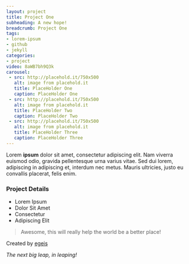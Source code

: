 ```yaml
---
layout: project 
title: Project One
subheading: A new hope!
breadcrumb: Project One
tags: 
- lorem-ipsum
- github
- jekyll
categories:
- project
video: 8aWB7bh9Q3k
carousel:
 - src: http://placehold.it/750x500
   alt: image from placehold.it
   title: PlaceHolder One
   caption: PlaceHolder One
 - src: http://placehold.it/750x500
   alt: image from placehold.it
   title: PlaceHolder Two
   caption: PlaceHolder Two
 - src: http://placehold.it/750x500
   alt: image from placehold.it 
   title: PlaceHolder Three
   caption: PlaceHolder Three   
---
```

Lorem **ipsum** dolor sit amet, consectetur adipiscing elit. Nam viverra euismod odio, gravida pellentesque urna varius vitae.<!--more--> Sed dui lorem, adipiscing in adipiscing et, interdum nec metus. Mauris ultricies, justo eu convallis placerat, felis enim.

### Project Details

 - Lorem Ipsum
 - Dolor Sit Amet
 - Consectetur
 - Adipiscing Elit

> Awesome, this will really help the world be a better place!
	
Created by [egeis](https://github.com/egeis)

*The next big leap, in leaping!*
